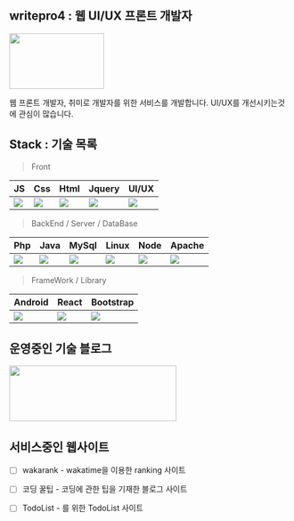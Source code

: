##  writepro4 : 웹 UI/UX 프론트 개발자

 
<img src="https://user-images.githubusercontent.com/45548926/87241018-bb327100-c459-11ea-9cd5-ca8f36942d4e.gif" width="170" height="100" /> 

웹 프론트 개발자, 취미로 개발자를 위한 서비스를 개발합니다. UI/UX를 개선시키는것에 관심이 많습니다.

##  Stack : 기술 목록


> Front

| JS | Css | Html | Jquery | UI/UX |
| ---------- | --- | ---- | ------ | ----- |
| <img src="https://img.icons8.com/color/50/000000/javascript-logo-1.png"/> | <img src="https://img.icons8.com/color/50/000000/css3.png"/> | <img src="https://img.icons8.com/color/50/000000/html-5.png"/> |  <img src="https://img.icons8.com/ios-filled/50/000000/jquery.png"/> | <img src="https://img.icons8.com/nolan/50/web-design.png"/> |


> BackEnd / Server / DataBase

| Php | Java | MySql | Linux | Node | Apache |
| ------ | ----------- | ------ | ----- | ---- | ---- |
| <img src="https://img.icons8.com/dusk/50/000000/php-logo.png"/> | <img src="https://img.icons8.com/dusk/50/000000/java-coffee-cup-logo.png"/> | <img src="https://img.icons8.com/nolan/50/mysql.png"/> | <img src="https://img.icons8.com/dusk/50/000000/linux.png"/> | <img src="https://img.icons8.com/color/50/000000/nodejs.png"/> | <img src="https://img.icons8.com/clouds/50/000000/server.png"/> |


> FrameWork / Library

| Android | React | Bootstrap |
| ------ | -------- | ------ |
| <img src="https://img.icons8.com/clouds/50/000000/android-os.png"/> | <img src="https://img.icons8.com/clouds/50/000000/react.png"/> | <img src="https://img.icons8.com/color/50/000000/bootstrap.png"/> |



## 운영중인 기술 블로그

<a href="https://gaebal4.tistory.com/">
<img src="https://user-images.githubusercontent.com/45548926/87373446-aaead500-c5c4-11ea-989c-c51dccf8966f.png" width="300" height="100" />
</a>

## 서비스중인 웹사이트 


- [ ] wakarank - wakatime을 이용한 ranking 사이트 
- [ ] 코딩 꿀팁 - 코딩에 관한 팁을 기재한 블로그 사이트
- [ ] TodoList - 를 위한 TodoList 사이트





